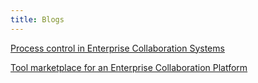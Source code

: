 ```yaml
---
title: Blogs
---
```

[Process control in Enterprise Collaboration Systems](https://www.linkedin.com/pulse/process-control-enterprise-collaboration-systems-manish-joshi/)

[Tool marketplace for an Enterprise Collaboration Platform](https://www.linkedin.com/pulse/tool-marketplace-enterprise-collaboration-platform-manish-joshi/)